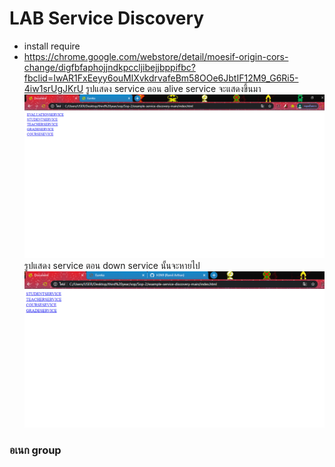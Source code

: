 # LAB Service Discovery
- install require
 - https://chrome.google.com/webstore/detail/moesif-origin-cors-change/digfbfaphojjndkpccljibejjbppifbc?fbclid=IwAR1FxEeyy6ouMlXvkdrvafeBm58OOe6JbtIF12M9_G6Ri5-4iw1srUgJKrU
 รูปแสดง service ตอน alive service จะแสดงขึ้นมา
 ![Screen](https://raw.githubusercontent.com/H3N9/Sop-2/master/example-service-discovery-main/Capture.PNG)
 รูปแสดง service ตอน down service นั้นจะหายไป
 ![Screen2](https://raw.githubusercontent.com/H3N9/Sop-2/master/example-service-discovery-main/evaluation.PNG)
### อเนก group

